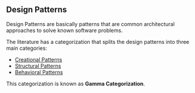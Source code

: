 ## Design Patterns

Design Patterns are basically patterns that are common architectural approaches to solve known software problems. 

The literature has a categorization that splits the design patterns into three main categories: 

- [Creational Patterns](/design-patterns/creational-patterns/README.md)
- [Structural Patterns]()
- [Behavioral Patterns]()

This categorization is known as **Gamma Categorization**.



